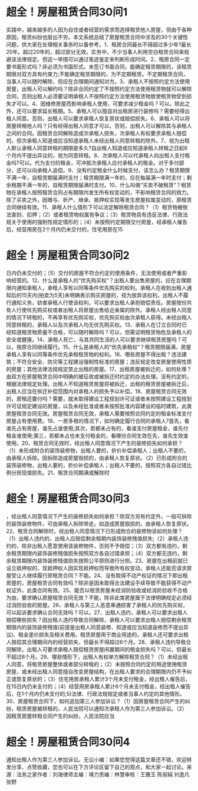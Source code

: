 # 超全！房屋租赁合同30问1

实践中，越来越多的人因为自住或者经营的需求而选择租赁他人房屋，但由于各种原因，租赁纠纷也层出不穷。本文系统总结了房屋租赁合同中涉及的30个关键性问题，供大家在处理相关事务时以备参考。1、租房合同最长不得超过多少年?最长20年。超过20年的，超过部分无效。实务中，不少当事人利用空白租赁合同来规避该法律规定。但这一举措可以通过笔迹鉴定来判断形成时间。2、租房合同一定要书面形式吗？非必须为书面形式。未签订书面合同，能确定租赁期限的，该租赁期限对双方具有约束力;不能确定租赁期限的，为不定期租赁。不定期租赁合同，当事人可以随时解除，但应在合理期间通知对方。3、承租人不按照约定方法使用房屋，出租人可以解约吗？除非合同约定了不按照约定方法使用租赁物就可以解除合同，否则出租人必须要证明承租人不按照约定方法使用租赁物致使租赁物受到损失才可以。4、因维修房屋而影响承租人使用，可要求减少租金吗？可以。除此之外，还可以要求延长租期。5、承租人可以擅自对出租房进行装修吗？需要经得出租人同意。否则，出租人可以要求承租人恢复原状或赔偿损失。6、承租人可以将房屋转租他人吗？只有经得出租人同意才可以。否则，出租人可以解除其与承租人之间的合同。因租赁合同解除造成次承租人损失，次承租人有权要求承租人赔偿的，但次承租人知道或应当知道承租人未经出租人同意转租的除外。7、视为出租人默认承租人同意转租的期限是多久?自出租人知道或应知道承租人转租之日起6个月内不提出异议的，视为同意转租。8、次承租人可以代承租人向出租人支付租金吗?可以。代为支付的租金，可冲抵次承租人应付承租人的租金。对于多付部分，还可以向承租人追偿。9、没有约定租金什么时候支付，该怎么办？租赁期限不满一年，自租赁期届满时支付；租赁期限满一年的，应在每届满一年时支付；剩余租期不满一年的，自租赁期限届满时支付。10、什么叫做“买卖不破租赁”？租赁物在承租人按照租赁合同占有期限内发生所有权变动的，不影响租赁合同的效力。除了买卖之外，因赠与、析产、继承、抵押权实现等发生房屋权属变动的，原租赁合同继续有效。11、承租人什么情形下可以法定解除租赁合同？（1）租赁物被依法查封、扣押；（2）或者租赁物权属有争议；（3）租赁物具有违反法律、行政法规关于使用的强制性规定情形的；（4）未按照约定期限交付房屋，经承租人催告后，经营用房在2个月内仍未交付的，住宅用房在15

# 超全！房屋租赁合同30问2

日内仍未交付的；（5）交付的房屋不符合约定的使用条件，无法使用或者严重影响经营的。12、什么是承租人的“优先购买权”？出租人要出售房屋的，应在合理期限内通知承租人，承租人享有以同等条件优先购买的权利。承租人在收到出租人通知后的15天内(拍卖为5天)未明确表示购买房屋的，视为放弃该权利。出租人不履行通知义务，妨害承租人行使该权利，可以要求出租人承担赔偿责任。房屋按份共有人行使优先购买权或者出租人将房屋出售给近亲属的除外。承租人经出租人同意的情况下转租的，不再享有优先购买权，优先购买权由次承租人获得。未经出租人同意转租的，承租人以及次承租人均无优先购买权。13、承租人在订立合同时已经知道租赁物质量不合格，可以随时解除吗？可以，但需证明租赁物危及承租人的安全或健康。14、承租人死亡，与其共同生活的人可以要求继续租赁房屋吗？可以，按原合同继续履行。15、什么是承租人的“优先承租权”？租赁期限届满，房屋承租人享有以同等条件优先承租租赁物的权利。16、哪些房屋不得出租？违法建筑；不符合安全、防灾等工程建设强制性标准的房屋；违反规定改变房屋使用性质的房屋；其他法律法规规定禁止出租的房屋。17、出租房屋被拆迁的，如何处理？由双方在房屋租赁合同中明确的被征收或被拆迁时约定的办法处理。没有约定的，根据法律规定处理。出租人不知道租赁房屋将被拆迁，出租的租赁房屋被拆迁后，出租人应当在拆迁补偿范围内对承租人的损失予以补偿。18、房屋租赁合同无效的，房租还要付吗？需要，就未取得建设工程规划许可证或者未按照建设工程规划许可证规定建设的房屋，以及未经批准或者未按照批准内容建设的临时建筑，此类房屋租赁合同无效。房屋租赁合同无效，承租人需要按照合同约定的租金标准支付房屋占有使用费。19、一房多租的情况下，如何确定履行合同的承租人?首先，看谁先占有房屋，谁先占谁使用;其次，若都未占有的，看谁支付房屋租金，谁先付租金谁使用;第三，若都未占也未支付租金的，看哪份合同生效在先，谁先生效谁使用。20、租赁合同无效时，经出租人同意情况下产生的装修损失如何承担？（1）未形成附合的装饰装修物，出租人要的，折价补偿承租人；出租人不要的，由承租人拆除。因拆除造成房屋毁损的，由承租人恢复原状。（2）已形成附合的装饰装修物，出租人要的，折价补偿承租人；出租人不要的，按照双方各自过错比例分担现值损失。21、租赁合同期满或解除时

# 超全！房屋租赁合同30问3

，经出租人同意情况下产生的装修损失如何承担？除双方另有约定外，一般可拆除的装饰装修物件，可由承租人拆除带走。如造成房屋毁损的，由承租人恢复原状。22、租赁合同解除时，经出租人同意情况下已形成附合的装修物该如何处理？（1）出租人违约的，出租人应赔偿剩余租期内装饰装修残值损失;（2）承租人违约的，除非出租人愿意使用该装修物件，否则不予赔偿；（3）双方都有违约，剩余租赁期限内装饰装修残值损失按照双方各自过错承担；（4）双方都无违约，剩余租赁期限内装饰装修残值损失按照公平原则进行分担。23、房屋在出租前就已设立抵押权的，现抵押权人因实现抵押权而导致所有权变动，承租人还能否请求房屋受让人继续履行原租赁合同？不能。24、没有取得不动产权证的情况下即出租房屋的，房屋租赁合同有效吗？除非是因未取得合法建设手续导致不能获得不动产权证外，此类合同有效。25、能否以租赁房屋未经消防验收或经消防验收不合格为由，要求确认房屋租赁合同无效？不能，除非此类房屋属于法律明确规定必须经过消防验收的房屋。26、承租人与第三人恶意串通损害了承租人的优先购买权，可以起诉要求确认合同无效吗？可以。27、出租人违约，承租人可以要求出租人赔偿哪些损失？因出租人违约导致合同解除，承租人可以要求出租人赔偿剩余租赁期限内的装饰装修残值(前提是出租人同意装修、知道或应当知道装修而不提出异议)、租金差价损失及相关费用。租赁房屋用于商业用途的，承租人还可要求出租人赔偿其合理期间内的经营损失，但最长不得超过6个月。28、承租人违约导致合同解除，出租人可要求承租人赔偿租赁房屋闲置期间的租金损失吗？可以，但最长不超过6个月。29、哪些情形下，出租人有权单方解除租赁合同？（1）未经出租人同意，将租赁房屋整体或者部分转租的；（2）未按照合同约定的用途使用租赁房屋，或未经出租人同意擅自改变房屋结构，在出租人要求的合理期限内仍不予纠正或恢复原状的；（3）住宅用房承租人累计3个月未支付租金，经出租人催告后，在15日内仍未支付的；（4）经营用房承租人累计6个月未支付租金，经出租人催告后，在1个月内仍未支付的;5)法律、行政法规规定或者当事人约定的其他情形。30、房屋租赁合同下，如何追加第三人参加诉讼？（1）因房屋租赁合同产生的纠纷，租赁房屋被转租的，人民法院可以通知次承租人作为第三人参加诉讼。（2）因租赁房屋转租合同产生的纠纷，人民法院应当

# 超全！房屋租赁合同30问4

通知出租人作为第三人参加诉讼。无讼小编：如果您觉得这篇文章还不错，欢迎转发分享、点赞收藏，您也可以在下方评论区留下自己的观点，和大家一起讨论。来源：法务之家作者：刘海律师主编：靖力责编：林慧审核：王雅玉 陈丽娟 刘逸凡 张野

